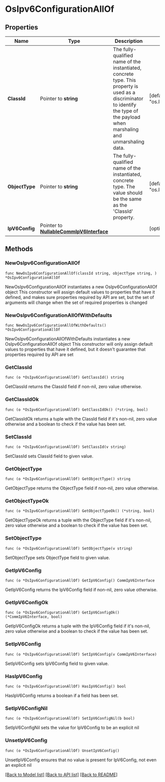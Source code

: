 # OsIpv6ConfigurationAllOf

## Properties

Name | Type | Description | Notes
------------ | ------------- | ------------- | -------------
**ClassId** | Pointer to **string** | The fully-qualified name of the instantiated, concrete type. This property is used as a discriminator to identify the type of the payload when marshaling and unmarshaling data. | [default to "os.Ipv6Configuration"]
**ObjectType** | Pointer to **string** | The fully-qualified name of the instantiated, concrete type. The value should be the same as the &#39;ClassId&#39; property. | [default to "os.Ipv6Configuration"]
**IpV6Config** | Pointer to [**NullableCommIpV6Interface**](CommIpV6Interface.md) |  | [optional] 

## Methods

### NewOsIpv6ConfigurationAllOf

`func NewOsIpv6ConfigurationAllOf(classId string, objectType string, ) *OsIpv6ConfigurationAllOf`

NewOsIpv6ConfigurationAllOf instantiates a new OsIpv6ConfigurationAllOf object
This constructor will assign default values to properties that have it defined,
and makes sure properties required by API are set, but the set of arguments
will change when the set of required properties is changed

### NewOsIpv6ConfigurationAllOfWithDefaults

`func NewOsIpv6ConfigurationAllOfWithDefaults() *OsIpv6ConfigurationAllOf`

NewOsIpv6ConfigurationAllOfWithDefaults instantiates a new OsIpv6ConfigurationAllOf object
This constructor will only assign default values to properties that have it defined,
but it doesn't guarantee that properties required by API are set

### GetClassId

`func (o *OsIpv6ConfigurationAllOf) GetClassId() string`

GetClassId returns the ClassId field if non-nil, zero value otherwise.

### GetClassIdOk

`func (o *OsIpv6ConfigurationAllOf) GetClassIdOk() (*string, bool)`

GetClassIdOk returns a tuple with the ClassId field if it's non-nil, zero value otherwise
and a boolean to check if the value has been set.

### SetClassId

`func (o *OsIpv6ConfigurationAllOf) SetClassId(v string)`

SetClassId sets ClassId field to given value.


### GetObjectType

`func (o *OsIpv6ConfigurationAllOf) GetObjectType() string`

GetObjectType returns the ObjectType field if non-nil, zero value otherwise.

### GetObjectTypeOk

`func (o *OsIpv6ConfigurationAllOf) GetObjectTypeOk() (*string, bool)`

GetObjectTypeOk returns a tuple with the ObjectType field if it's non-nil, zero value otherwise
and a boolean to check if the value has been set.

### SetObjectType

`func (o *OsIpv6ConfigurationAllOf) SetObjectType(v string)`

SetObjectType sets ObjectType field to given value.


### GetIpV6Config

`func (o *OsIpv6ConfigurationAllOf) GetIpV6Config() CommIpV6Interface`

GetIpV6Config returns the IpV6Config field if non-nil, zero value otherwise.

### GetIpV6ConfigOk

`func (o *OsIpv6ConfigurationAllOf) GetIpV6ConfigOk() (*CommIpV6Interface, bool)`

GetIpV6ConfigOk returns a tuple with the IpV6Config field if it's non-nil, zero value otherwise
and a boolean to check if the value has been set.

### SetIpV6Config

`func (o *OsIpv6ConfigurationAllOf) SetIpV6Config(v CommIpV6Interface)`

SetIpV6Config sets IpV6Config field to given value.

### HasIpV6Config

`func (o *OsIpv6ConfigurationAllOf) HasIpV6Config() bool`

HasIpV6Config returns a boolean if a field has been set.

### SetIpV6ConfigNil

`func (o *OsIpv6ConfigurationAllOf) SetIpV6ConfigNil(b bool)`

 SetIpV6ConfigNil sets the value for IpV6Config to be an explicit nil

### UnsetIpV6Config
`func (o *OsIpv6ConfigurationAllOf) UnsetIpV6Config()`

UnsetIpV6Config ensures that no value is present for IpV6Config, not even an explicit nil

[[Back to Model list]](../README.md#documentation-for-models) [[Back to API list]](../README.md#documentation-for-api-endpoints) [[Back to README]](../README.md)



